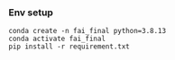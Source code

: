 ### Env setup

```
conda create -n fai_final python=3.8.13
conda activate fai_final
pip install -r requirement.txt
```